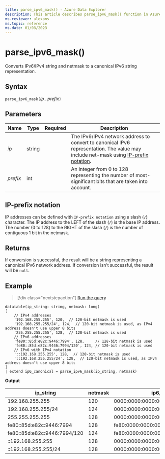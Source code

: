 ```yaml
---
title: parse_ipv6_mask() - Azure Data Explorer
description: This article describes parse_ipv6_mask() function in Azure Data Explorer.
ms.reviewer: alexans
ms.topic: reference
ms.date: 01/08/2023
---
```

# parse_ipv6_mask()

Converts IPv6/IPv4 string and netmask to a canonical IPv6 string representation.

## Syntax

`parse_ipv6_mask(`*ip*`,` *prefix*`)`

## Parameters

| Name | Type | Required | Description |
|--|--|--|--|
| *ip*| string | | The IPv6/IPv4 network address to convert to canonical IPv6 representation. The value may include net-mask using [IP-prefix notation](#ip-prefix-notation).|
| *prefix*| int | | An integer from 0 to 128 representing the number of most-significant bits that are taken into account.|

## IP-prefix notation

IP addresses can be defined with `IP-prefix notation` using a slash (`/`) character.
The IP address to the LEFT of the slash (`/`) is the base IP address. The number (0 to 128) to the RIGHT of the slash (`/`) is the number of contiguous 1 bit in the netmask.

## Returns

If conversion is successful, the result will be a string representing a canonical IPv6 network address.
If conversion isn't successful, the result will be `null`.

## Example

> [!div class="nextstepaction"]
> <a href="https://dataexplorer.azure.com/clusters/help/databases/Samples?query=H4sIAAAAAAAAA61S0U7DIBR971fct7qkriuhSEn8AN98N6Zh5TqJFUhh0wc/XtqOmenmfBBCIMA599x7rpIhznWPV9q1PgzabATMewEGw6v0LwJ6azaL7CGDOMoS7u53FKRSA3qPfrrNq4YsK8aXpK7HlRdQkVUxfY+H67UOiQ60h61HdRJXEjpB6a/QAqQ/UgHKojd5GF9h6xwOwCEC9+L25EfieIrAz4qbU2XfU31CvhKC10ogJ51oKGXipmnogRYuMp/lKGPGqQAXSpfUvenwPBfD2GimtmYOIcQpT/6Q9k9kcoX/lyuP2Qfge0CjQDvWdtJYozvZwy04OXhstduxdiT/6stDPy4+ATm+kta1AgAA" target="_blank">Run the query</a>

```kusto
datatable(ip_string: string, netmask: long)
[
    // IPv4 addresses
    '192.168.255.255', 120,  // 120-bit netmask is used
    '192.168.255.255/24', 124,  // 120-bit netmask is used, as IPv4 address doesn't use upper 8 bits
    '255.255.255.255', 128,  // 128-bit netmask is used
    // IPv6 addresses
    'fe80::85d:e82c:9446:7994', 128,     // 128-bit netmask is used
    'fe80::85d:e82c:9446:7994/120', 124, // 120-bit netmask is used
    // IPv6 with IPv4 notation
    '::192.168.255.255', 128,  // 128-bit netmask is used
    '::192.168.255.255/24', 128,  // 120-bit netmask is used, as IPv4 address doesn't use upper 8 bits
]
| extend ip6_canonical = parse_ipv6_mask(ip_string, netmask)
```

**Output**

|ip_string|netmask|ip6_canonical|
|---|---|---|
|192.168.255.255|120|0000:0000:0000:0000:0000:ffff:c0a8:ff00|
|192.168.255.255/24|124|0000:0000:0000:0000:0000:ffff:c0a8:ff00|
|255.255.255.255|128|0000:0000:0000:0000:0000:ffff:ffff:ffff|
|fe80::85d:e82c:9446:7994|128|fe80:0000:0000:0000:085d:e82c:9446:7994|
|fe80::85d:e82c:9446:7994/120|124|fe80:0000:0000:0000:085d:e82c:9446:7900|
|::192.168.255.255|128|0000:0000:0000:0000:0000:ffff:c0a8:ffff|
|::192.168.255.255/24|128|0000:0000:0000:0000:0000:ffff:c0a8:ff00|
